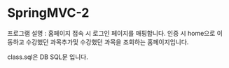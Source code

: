# SpringMVC-2

프로그램 설명 : 홈페이지 접속 시 로그인 페이지를 매핑합니다. 인증 시 home으로 이동하고 수강했던 과목추가및 수강했던 과목을 조회하는 홈페이지입니다.

class.sql은 DB SQL문 입니다.
